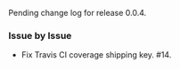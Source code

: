 Pending change log for release 0.0.4.

### Issue by Issue

 * Fix Travis CI coverage shipping key. #14.
